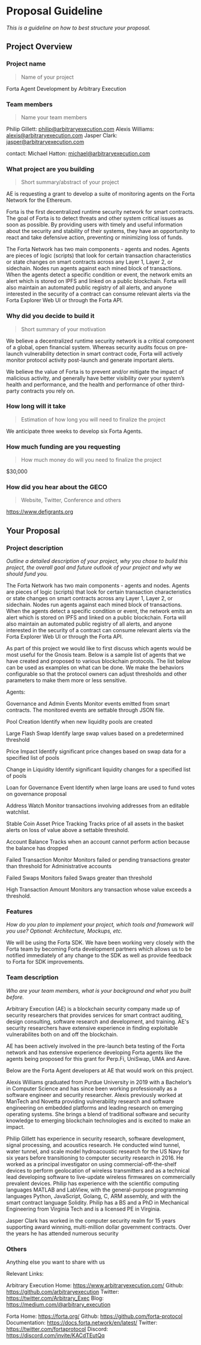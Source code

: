 # Proposal Guideline 
_This is a guideline on how to best structure your proposal._

## Project Overview

### Project name
> Name of your project

Forta Agent Development by Arbitrary Execution

### Team members 
> Name your team members

Philip Gillett: philip@arbitraryexecution.com
Alexis Williams: alexis@arbitraryexecution.com
Jasper Clark: jasper@arbitraryexecution.com

contact:
Michael Hatton: michael@arbitraryexecution.com

### What project are you building 
> Short summary/abstract of your project

AE is requesting a grant to develop a suite of monitoring agents on the Forta Network for the Ethereum. 

Forta is the first decentralized runtime security network for smart contracts. The goal of Forta is to detect threats and other system critical issues as soon as possible. By providing users with timely and useful information about the security and stability of their systems, they have an opportunity to react and take defensive action, preventing or minimizing loss of funds.  

The Forta Network has two main components - agents and nodes. Agents are pieces of logic (scripts) that look for certain transaction characteristics or state changes on smart contracts across any Layer 1, Layer 2, or sidechain. Nodes run agents against each mined block of transactions. When the agents detect a specific condition or event, the network emits an alert which is stored on IPFS and linked on a public blockchain. Forta will also maintain an automated public registry of all alerts, and anyone interested in the security of a contract can consume relevant alerts via the Forta Explorer Web UI or through the Forta API. 

### Why did you decide to build it 
> Short summary of your motivation 

We believe a decentralized runtime security network is a critical component of a global, open financial system. Whereas security audits focus on pre-launch vulnerability detection in smart contract code, Forta will actively monitor protocol activity post-launch and generate important alerts. 

We believe the value of Forta is to prevent and/or mitigate the impact of malicious activity, and generally have better visibility over your system’s health and performance, and the health and performance of other third-party contracts you rely on.

### How long will it take 
> Estimation of how long you will need to finalize the project

We anticipate three weeks to develop six Forta Agents.

### How much funding are you requesting  
> How much money do will you need to finalize the project

$30,000

### How did you hear about the GECO
> Website, Twitter, Conference and others

https://www.defigrants.org

## Your Proposal 
### Project description
_Outline a detailed description of your project, why you chose to build this project, the overall goal and future outlook of your project and why we should fund you._

The Forta Network has two main components - agents and nodes. Agents are pieces of logic (scripts) that look for certain transaction characteristics or state changes on smart contracts across any Layer 1, Layer 2, or sidechain. Nodes run agents against each mined block of transactions. When the agents detect a specific condition or event, the network emits an alert which is stored on IPFS and linked on a public blockchain. Forta will also maintain an automated public registry of all alerts, and anyone interested in the security of a contract can consume relevant alerts via the Forta Explorer Web UI or through the Forta API. 

As part of this project we would like to first discuss which agents would be most useful for the Gnosis team. Below is a sample list of agents that we have created and proposed to various blockchain protocols. The list below can be used as examples on what can be done. We make the behaviors configurable so that the protocol owners can adjust thresholds and other parameters to make them more or less sensitive.

Agents:

Governance and Admin Events
     Monitor events emitted from smart contracts.  The monitored events are settable through JSON file.

Pool Creation
    Identify when new liquidity pools are created

Large Flash Swap
    Identify large swap values based on a predetermined threshold

Price Impact
    Identify significant price changes based on swap data for a specified list of pools

Change in Liquidity
    Identify significant liquidity changes for a specified list of pools

Loan for Governance Event
    Identify when large loans are used to fund votes on governance proposal

Address Watch
    Monitor transactions involving addresses from an editable watchlist.

Stable Coin Asset Price Tracking
    Tracks price of all assets in the basket alerts on loss of value above a settable threshold.

Account Balance
    Tracks when an account cannot perform action because the balance has dropped

Failed Transaction Monitor
    Monitors failed or pending transactions greater than threshold for Administrative accounts

Failed Swaps
    Monitors failed Swaps greater than threshold

High Transaction Amount
    Monitors any transaction whose value exceeds a threshold.

### Features
_How do you plan to implement your project, which tools and framework will you use? Optional: Architecture, Mockups, etc._

We will be using the Forta SDK. We have been working very closely with the Forta team by becoming Forta development partners which allows us to be notified immediately of any change to the SDK as well as provide feedback to Forta for SDK improvements.

### Team description
_Who are your team members, what is your background and what you built before._

Arbitrary Execution (AE) is a blockchain security company made up of security researchers that provides services for smart contract auditing, design consulting, software research and development, and training. AE's security researchers have extensive experience in finding exploitable vulnerabilites both on and off the blockchain.

AE has been actively involved in the pre-launch beta testing of the Forta network and has extensive experience developing Forta agents like the agents being proposed for this grant for Perp.Fi, UniSwap, UMA and Aave.

Below are the Forta Agent developers at AE that would work on this project.

Alexis Williams graduated from Purdue University in 2019 with a Bachelor’s in Computer Science and has since been working professionally as a software engineer and security researcher. Alexis previously worked at ManTech and Novetta providing vulnerability research and software engineering on embedded platforms and leading research on emerging operating systems. She brings a blend of traditional software and security knowledge to emerging blockchain technologies and is excited to make an impact.

Philip Gillett has experience in security research, software development, signal processing, and acoustics research. He conducted wind tunnel, water tunnel, and scale model hydroacoustic research for the US Navy for six years before transitioning to computer security research in 2016. He worked as a principal investigator on using commercial-off-the-shelf devices to perform geolocation of wireless transmitters and as a technical lead developing software to live-update wireless firmwares on commercially prevalent devices. Philip has experience with the scientific computing languages MATLAB and LabView, with the general-purpose programming languages Python, JavaScript, Golang, C, ARM assembly, and with the smart contract language Solidity. Philip has a BS and a PhD in Mechanical Engineering from Virginia Tech and is a licensed PE in Virginia. 

Jasper Clark has worked in the computer security realm for 15 years supporting award winning, multi-million dollar government contracts. Over the years he has attended numerous security 

### Others	 
Anything else you want to share with us

Relevant Links:

Arbitrary Execution
Home: https://www.arbitraryexecution.com/
Github: https://github.com/arbitraryexecution
Twitter: https://twitter.com/Arbitrary_Exec
Blog: https://medium.com/@arbitrary_execution

Forta
Home: https://forta.org/
Github: https://github.com/forta-protocol
Documentation: https://docs.forta.network/en/latest/
Twitter: https://twitter.com/fortaprotocol
Discord: https://discord.com/invite/KACdTEutQq

